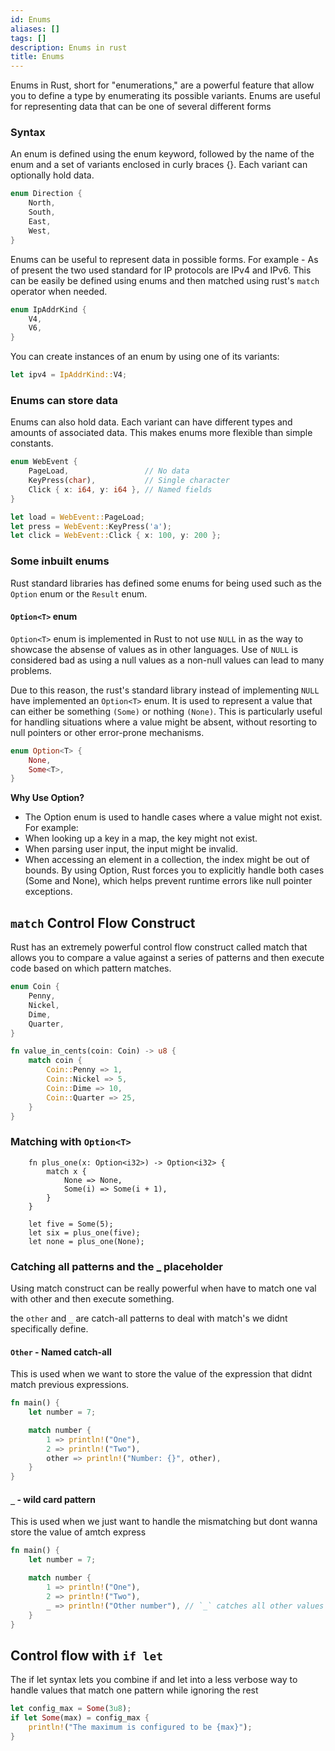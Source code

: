 ```yaml
---
id: Enums
aliases: []
tags: []
description: Enums in rust
title: Enums
---
```


Enums in Rust, short for "enumerations," are a powerful feature that allow you to define a type by enumerating its possible variants. Enums are useful for representing data that can be one of several different forms

### Syntax
An enum is defined using the enum keyword, followed by the name of the enum and a set of variants enclosed in curly braces {}. Each variant can optionally hold data.

```rust
enum Direction {
    North,
    South,
    East,
    West,
}
```
Enums can be useful to represent data in possible forms. For example - As of present the two used standard for IP protocols are IPv4 and IPv6. This can be easily be defined using enums and then matched using rust's `match` operator when needed.

```rust
enum IpAddrKind {
    V4,
    V6,
}
```
You can create instances of an enum by using one of its variants:

```rust
let ipv4 = IpAddrKind::V4;
```
### Enums can store data
Enums can also hold data. Each variant can have different types and amounts of associated data. This makes enums more flexible than simple constants.

```rust
enum WebEvent {
    PageLoad,                 // No data
    KeyPress(char),           // Single character
    Click { x: i64, y: i64 }, // Named fields
}

let load = WebEvent::PageLoad;
let press = WebEvent::KeyPress('a');
let click = WebEvent::Click { x: 100, y: 200 };
```

### Some inbuilt enums
Rust standard libraries has defined some enums for being used such as the `Option` enum or the `Result` enum.

#### `Option<T>` enum
`Option<T>` enum is implemented in Rust to not use `NULL` in as the way to showcase the absense of values as in other languages. Use of `NULL` is considered bad as using a null values as a non-null values can lead to many problems.

Due to this reason, the rust's standard library instead of implementing `NULL` have implemented an `Option<T>` enum. It is used to represent a value that can either be something `(Some)` or nothing `(None)`. This is particularly useful for handling situations where a value might be absent, without resorting to null pointers or other error-prone mechanisms.

```rust
enum Option<T> {
    None,
    Some<T>,
}
```

**Why Use Option?**
  - The Option enum is used to handle cases where a value might not exist. For example:
  - When looking up a key in a map, the key might not exist.
  - When parsing user input, the input might be invalid.
  - When accessing an element in a collection, the index might be out of bounds.
By using Option, Rust forces you to explicitly handle both cases (Some and None), which helps prevent runtime errors like null pointer exceptions.

## `match` Control Flow Construct
Rust has an extremely powerful control flow construct called match that allows you to compare a value against a series of patterns and then execute code based on which pattern matches.

```rust
enum Coin {
    Penny,
    Nickel,
    Dime,
    Quarter,
}

fn value_in_cents(coin: Coin) -> u8 {
    match coin {
        Coin::Penny => 1,
        Coin::Nickel => 5,
        Coin::Dime => 10,
        Coin::Quarter => 25,
    }
}
```
### Matching with `Option<T>`
```
    fn plus_one(x: Option<i32>) -> Option<i32> {
        match x {
            None => None,
            Some(i) => Some(i + 1),
        }
    }

    let five = Some(5);
    let six = plus_one(five);
    let none = plus_one(None);
```
### Catching all patterns and the _ placeholder
Using match construct can be really powerful when have to match one val with other and then execute something.

the `other` and `_` are catch-all patterns to deal with match's we didnt specifically define.

#### `Other` - Named catch-all
This is used when we want to store the value of the expression that didnt match previous expressions.
```rust
fn main() {
    let number = 7;

    match number {
        1 => println!("One"),
        2 => println!("Two"),
        other => println!("Number: {}", other),
    }
}
```
 #### `_` - wild card pattern
This is used when we just want to handle the mismatching but dont wanna store the value of amtch express

```rust
fn main() {
    let number = 7;

    match number {
        1 => println!("One"),
        2 => println!("Two"),
        _ => println!("Other number"), // `_` catches all other values
    }
}
```

## Control flow with `if let`

The if let syntax lets you combine if and let into a less verbose way to handle values that match one pattern while ignoring the rest
```rust
let config_max = Some(3u8);
if let Some(max) = config_max {
    println!("The maximum is configured to be {max}");
}
```
